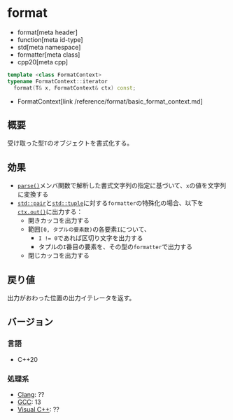 # format
* format[meta header]
* function[meta id-type]
* std[meta namespace]
* formatter[meta class]
* cpp20[meta cpp]

```cpp
template <class FormatContext>
typename FormatContext::iterator
  format(T& x, FormatContext& ctx) const;
```
* FormatContext[link /reference/format/basic_format_context.md]

## 概要
受け取った型`T`のオブジェクトを書式化する。


## 効果
- [`parse()`](parse.md)メンバ関数で解析した書式文字列の指定に基づいて、`x`の値を文字列に変換する
- [`std::pair`](/reference/utility/pair.md)と[`std::tuple`](/reference/tuple/tuple.md)に対する`formatter`の特殊化の場合、以下を[`ctx.out()`](/reference/format/basic_format_context/out.md)に出力する：
    - 開きカッコを出力する
    - 範囲`[0, タプルの要素数)`の各要素`I`について、
        - `I != 0`であれば区切り文字を出力する
        - タプルの`I`番目の要素を、その型の`formatter`で出力する
    - 閉じカッコを出力する


## 戻り値
出力がおわった位置の出力イテレータを返す。


## バージョン
### 言語
- C++20

### 処理系
- [Clang](/implementation.md#clang): ??
- [GCC](/implementation.md#gcc): 13
- [Visual C++](/implementation.md#visual_cpp): ??

